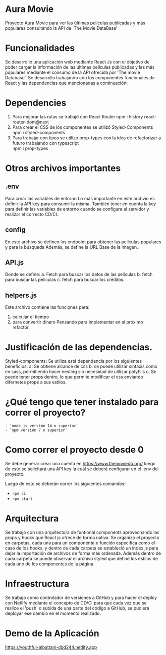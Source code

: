 # Aura Movie

Proyecto Aura Movie para ver las últimas películas publicadas y más populares consultando la API de 'The Movie DataBase'

# Funcionalidades

Se desarrolló una aplicación web mediante React Js con el objetivo de poder cargar la información de las últimas películas publicadas y las más populares mediante el consumo de la API ofrecida por 'The movie Database'. Se desarrollo trabajando con los componentes funcionales de React y las dependencias que mencionadas a continuación:

# Dependencies

1) Para mejorar las rutas se trabajó con React Router
    npm i history react-router-dom@next
2) Para crear el CSS de los componentes se utilizó Styled-Components
    npm i styled-components
3) Para trabajar con tipos se utilizó prop-types con la idea de refactorizar a futuro trabajando con typescript   
    npm i prop-types

# Otros archivos importantes

## .env 
Para crear las variables de entorno 
Lo más importante en este archvio es definir la API key para consumir la misma. También tener en cuenta la key para definir las variables de entorno cuando se configure el servidor y realizar el correcto CD/CI.

## config 
En este archivo se definen los endpoint para obtener las películas populares y para la búsqueda
Además, se define la URL Base de la imagen.

## API.js 
Donde se define:
a. Fetch para buscar los datos de las películas
b. fetch para buscar las películas
c. fetch para buscar los créditos.

## helpers.js
Este archivo contiene las funciones para:
1) calcular el tiempo
2) para convertir dinero
Pensando para implementar en el próximo refactor.

# Justificación de las dependencias.

Styled-components: Se utiliza está dependencia por los siguientes beneficios:
a. Se obtiene alcance de css 
b. se puede utilizar sintáxis como en sass, permitiendo hacer nesting sin necesidad de utilizar polyfills
c. Se puede tener props dentro, lo que permite modificar el css enviando difernetes props a sus estilos.

# ¿Qué tengo que tener instalado para correr el proyecto?

    - `node js versión 14 o superior`
    - `npm versión 7 o superior`

# Como correr el proyecto desde 0

Se debe generar crear una cuenta en https://www.themoviedb.org/ luego de esto se solicitará una API key la cuál se deberá configurar en el .env del proyecto.

Luego de esto se deberán correr los siguientes comandos:
- `npm ci`
- `npm start`

# Arquitectura

Se trabajó con una arquitectura de funtional components aprovechando las props y hooks que React js ofrece de forma nativa.
Se organizó el proyecto en carpetas, cada una para un componente o función especifica como el caso de los hooks, y dentro de cada carpeta se estableció un index.js para dejar la importación de archivos de forma más ordenada. Además dentro de cada carpeta se puede observar el archivo styled que define los estilos de cada uno de los componentes de la página.
# Infraestructura

Se trabajo como controlador de versiones a GitHub y para hacer el deploy con Netlify mediante el concepto de CD/CI para que cada vez que se realice el 'push' o subida de una parte del código a GitHub, se pudiera deployar ese cambió en el momento realizado.

# Demo de la Aplicación

https://youthful-albattani-dbd244.netlify.app